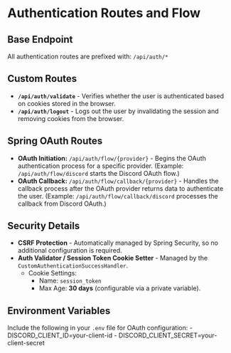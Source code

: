 # Authentication Routes and Flow

## Base Endpoint  
All authentication routes are prefixed with: `/api/auth/*`  

## Custom Routes  
- **`/api/auth/validate`** - Verifies whether the user is authenticated based on cookies stored in the browser.  
- **`/api/auth/logout`** - Logs out the user by invalidating the session and removing cookies from the browser.  

## Spring OAuth Routes  
- **OAuth Initiation:** `/api/auth/flow/{provider}` - Begins the OAuth authentication process for a specific provider. (Example: `/api/auth/flow/discord` starts the Discord OAuth flow.)  
- **OAuth Callback:** `/api/auth/flow/callback/{provider}` - Handles the callback process after the OAuth provider returns data to authenticate the user. (Example: `/api/auth/flow/callback/discord` processes the callback from Discord OAuth.)  

## Security Details  
- **CSRF Protection** - Automatically managed by Spring Security, so no additional configuration is required.  
- **Auth Validator / Session Token Cookie Setter** - Managed by the `CustomAuthenticationSuccessHandler`.  
  - Cookie Settings:  
    - Name: `session_token`  
    - Max Age: **30 days** (configurable via a private variable).  

## Environment Variables  
Include the following in your `.env` file for OAuth configuration:
    - DISCORD_CLIENT_ID=your-client-id
    - DISCORD_CLIENT_SECRET=your-client-secret


